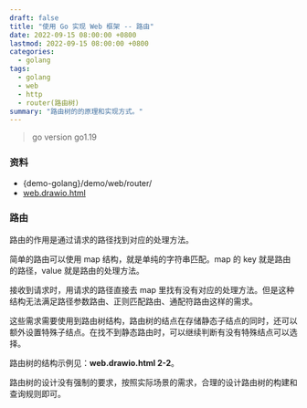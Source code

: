 ```yaml
---
draft: false
title: "使用 Go 实现 Web 框架 -- 路由"
date: 2022-09-15 08:00:00 +0800
lastmod: 2022-09-15 08:00:00 +0800
categories:
  - golang
tags:
  - golang
  - web
  - http
  - router(路由树)
summary: "路由树的的原理和实现方式。"
---
```


> go version go1.19

### 资料

- {demo-golang}/demo/web/router/
- <a href="/drawio/computer-science/programming-language/golang/web.drawio.html">web.drawio.html</a>

### 路由

路由的作用是通过请求的路径找到对应的处理方法。

简单的路由可以使用 map 结构，就是单纯的字符串匹配。map 的 key 就是路由的路径，value 就是路由的处理方法。

接收到请求时，用请求的路径直接去 map 里找有没有对应的处理方法。但是这种结构无法满足路径参数路由、正则匹配路由、通配符路由这样的需求。

这些需求需要使用到路由树结构，路由树的结点在存储静态子结点的同时，还可以额外设置特殊子结点。在找不到静态路由时，可以继续判断有没有特殊结点可以选择。

路由树的结构示例见：**web.drawio.html 2-2**。

路由树的设计没有强制的要求，按照实际场景的需求，合理的设计路由树的构建和查询规则即可。
